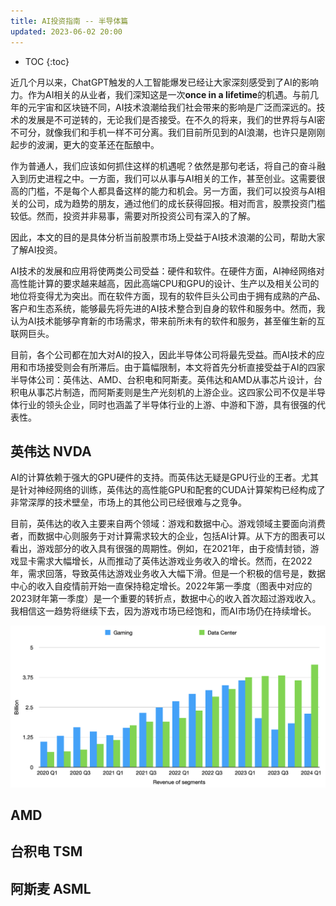 ```yaml
---
title: AI投资指南 -- 半导体篇
updated: 2023-06-02 20:00
---
```





* TOC
{:toc}

近几个月以来，ChatGPT触发的人工智能爆发已经让大家深刻感受到了AI的影响力。作为AI相关的从业者，我们深知这是一次**once in a lifetime**的机遇。与前几年的元宇宙和区块链不同，AI技术浪潮给我们社会带来的影响是广泛而深远的。技术的发展是不可逆转的，无论我们是否接受。在不久的将来，我们的世界将与AI密不可分，就像我们和手机一样不可分离。我们目前所见到的AI浪潮，也许只是刚刚起步的波澜，更大的变革还在酝酿中。

作为普通人，我们应该如何抓住这样的机遇呢？依然是那句老话，将自己的奋斗融入到历史进程之中。一方面，我们可以从事与AI相关的工作，甚至创业。这需要很高的门槛，不是每个人都具备这样的能力和机会。另一方面，我们可以投资与AI相关的公司，成为趋势的朋友，通过他们的成长获得回报。相对而言，股票投资门槛较低。然而，投资并非易事，需要对所投资公司有深入的了解。

因此，本文的目的是具体分析当前股票市场上受益于AI技术浪潮的公司，帮助大家了解AI投资。

AI技术的发展和应用将使两类公司受益：硬件和软件。在硬件方面，AI神经网络对高性能计算的要求越来越高，因此高端CPU和GPU的设计、生产以及相关公司的地位将变得尤为突出。而在软件方面，现有的软件巨头公司由于拥有成熟的产品、客户和生态系统，能够最先将先进的AI技术整合到自身的软件和服务中。然而，我认为AI技术能够孕育新的市场需求，带来前所未有的软件和服务，甚至催生新的互联网巨头。

目前，各个公司都在加大对AI的投入，因此半导体公司将最先受益。而AI技术的应用和市场接受则会有所滞后。由于篇幅限制，本文将首先分析直接受益于AI的四家半导体公司：英伟达、AMD、台积电和阿斯麦。英伟达和AMD从事芯片设计，台积电从事芯片制造，而阿斯麦则是生产光刻机的上游企业。这四家公司不仅是半导体行业的领头企业，同时也涵盖了半导体行业的上游、中游和下游，具有很强的代表性。

## 英伟达 NVDA

AI的计算依赖于强大的GPU硬件的支持。而英伟达无疑是GPU行业的王者。尤其是针对神经网络的训练，英伟达的高性能GPU和配套的CUDA计算架构已经构成了非常深厚的技术壁垒，市场上的其他公司已经很难与之竞争。

目前，英伟达的收入主要来自两个领域：游戏和数据中心。游戏领域主要面向消费者，而数据中心则服务于对计算需求较大的企业，包括AI计算。从下方的图表可以看出，游戏部分的收入具有很强的周期性。例如，在2021年，由于疫情封锁，游戏显卡需求大幅增长，从而推动了英伟达游戏业务收入的增长。然而，在2022年，需求回落，导致英伟达游戏业务收入大幅下滑。但是一个积极的信号是，数据中心的收入自疫情前开始一直保持稳定增长。2022年第一季度（图表中对应的2023财年第一季度）是一个重要的转折点，数据中心的收入首次超过游戏收入。我相信这一趋势将继续下去，因为游戏市场已经饱和，而AI市场仍在持续增长。

<p align="center">
<img src="/images/AI/NVDA-gaming-data-center-revenue.png" alt="NVDA-gaming-data-center-revenue" width="600"/>
</p>


## AMD

## 台积电 TSM


## 阿斯麦 ASML

